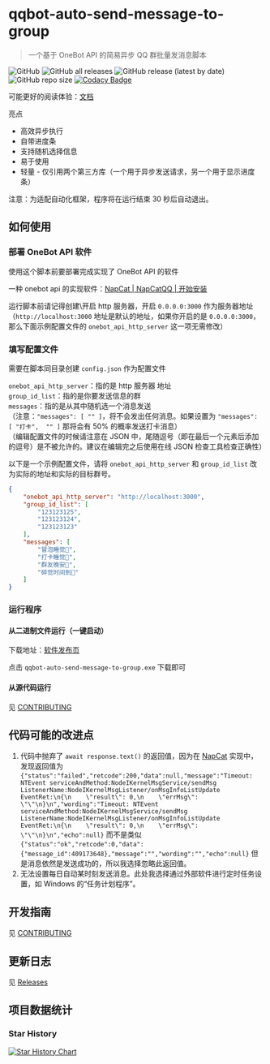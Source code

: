 # qqbot-auto-send-message-to-group

> 一个基于 OneBot API 的简易异步 QQ 群批量发消息脚本

![GitHub](https://img.shields.io/github/license/HowieHz/qqbot-auto-send-message-to-group)
![GitHub all releases](https://img.shields.io/github/downloads/HowieHz/qqbot-auto-send-message-to-group/total)
![GitHub release (latest by date)](https://img.shields.io/github/downloads/HowieHz/qqbot-auto-send-message-to-group/latest/total)
![GitHub repo size](https://img.shields.io/github/repo-size/HowieHz/qqbot-auto-send-message-to-group)
[![Codacy Badge](https://app.codacy.com/project/badge/Grade/a657069d04fe47588b6c44d55883c4e1)](https://app.codacy.com/gh/HowieHz/qqbot-auto-send-message-to-group/dashboard?utm_source=gh&utm_medium=referral&utm_content=&utm_campaign=Badge_grade)

可能更好的阅读体验：[文档](https://howiehz.top/archives/Simple-Asynchronous-QQ-Group-Batch-Messaging-Script-Based-on-OneBot-API)

亮点

- 高效异步执行
- 自带进度条
- 支持随机选择信息
- 易于使用
- 轻量 - 仅引用两个第三方库（一个用于异步发送请求，另一个用于显示进度条）

注意：为适配自动化框架，程序将在运行结束 30 秒后自动退出。

## 如何使用

### 部署 OneBot API 软件

使用这个脚本前要部署完成实现了 OneBot API 的软件

一种 onebot api 的实现软件：[NapCat | NapCatQQ | 开始安装](https://napneko.pages.dev/guide/start-install)

运行脚本前请记得创建\开启 http 服务器，开启 `0.0.0.0:3000` 作为服务器地址（`http://localhost:3000` 地址是默认的地址，如果你开启的是 `0.0.0.0:3000`，那么下面示例配置文件的 `onebot_api_http_server` 这一项无需修改）

### 填写配置文件

需要在脚本同目录创建 `config.json` 作为配置文件

`onebot_api_http_server`：指的是 http 服务器 地址\
`group_id_list`：指的是你要发送信息的群\
`messages`：指的是从其中随机选一个消息发送\
（注意：`"messages": [ "" ]`，将不会发出任何消息。如果设置为 `"messages": [ "打卡",  "" ]` 那将会有 50% 的概率发送打卡消息）\
（编辑配置文件的时候请注意在 JSON 中，​尾随逗号（即在最后一个元素后添加的逗号）是不被允许的。建议在编辑完之后使用在线 JSON 检查工具检查正确性）

以下是一个示例配置文件，请将 `onebot_api_http_server` 和 `group_id_list` 改为实际的地址和实际的目标群号。

```json
{
    "onebot_api_http_server": "http://localhost:3000",
    "group_id_list": [
        "123123125",
        "123123124",
        "123123123"
    ],
    "messages": [
        "冒泡睡觉🌙",
        "打卡睡觉🌙",
        "群友晚安🌙",
        "碎觉时间到🌙"
    ]
}
```

### 运行程序

#### 从二进制文件运行（一键启动）

下载地址：[软件发布页](https://github.com/HowieHz/qqbot-auto-send-message-to-group/releases)

点击 `qqbot-auto-send-message-to-group.exe` 下载即可

#### 从源代码运行

见 [CONTRIBUTING](./CONTRIBUTING)

## 代码可能的改进点

1. 代码中抛弃了 `await response.text()` 的返回值，因为在 [NapCat](https://napneko.pages.dev/) 实现中，发现返回值为 `{"status":"failed","retcode":200,"data":null,"message":"Timeout: NTEvent serviceAndMethod:NodeIKernelMsgService/sendMsg ListenerName:NodeIKernelMsgListener/onMsgInfoListUpdate EventRet:\n{\n    \"result\": 0,\n    \"errMsg\": \"\"\n}\n","wording":"Timeout: NTEvent serviceAndMethod:NodeIKernelMsgService/sendMsg ListenerName:NodeIKernelMsgListener/onMsgInfoListUpdate EventRet:\n{\n    \"result\": 0,\n    \"errMsg\": \"\"\n}\n","echo":null}` 而不是类似 `{"status":"ok","retcode":0,"data":{"message_id":409173648},"message":"","wording":"","echo":null}` 但是消息依然是发送成功的，所以我选择忽略此返回值。
2. 无法设置每日自动某时刻发送消息。此处我选择通过外部软件进行定时任务设置，如 Windows 的“任务计划程序”。

## 开发指南

见 [CONTRIBUTING](./CONTRIBUTING)

## 更新日志

见 [Releases](https://github.com/HowieHz/qqbot-auto-send-message-to-group/releases)

## 项目数据统计

### Star History

<a href="https://star-history.com/#HowieHz/qqbot-auto-send-message-to-group&Date">
 <picture>
   <source media="(prefers-color-scheme: dark)" srcset="https://api.star-history.com/svg?repos=HowieHz/qqbot-auto-send-message-to-group&type=Date&theme=dark" loading="lazy" />
   <source media="(prefers-color-scheme: light)" srcset="https://api.star-history.com/svg?repos=HowieHz/qqbot-auto-send-message-to-group&type=Date" loading="lazy" />
   <img alt="Star History Chart" src="https://api.star-history.com/svg?repos=HowieHz/qqbot-auto-send-message-to-group&type=Date" loading="lazy" />
 </picture>
</a>
